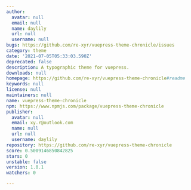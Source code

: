 ```yaml
---
author:
  avatar: null
  email: null
  name: daylily
  url: null
  username: null
bugs: https://github.com/re-xyr/vuepress-theme-chronicle/issues
category: theme
date: '2021-07-05T05:33:03.590Z'
deprecated: false
description: A typographic theme for vuepress.
downloads: null
homepage: https://github.com/re-xyr/vuepress-theme-chronicle#readme
keywords: null
license: null
maintainers: null
name: vuepress-theme-chronicle
npm: https://www.npmjs.com/package/vuepress-theme-chronicle
publisher:
  avatar: null
  email: xy.r@outlook.com
  name: null
  url: null
  username: daylily
repository: https://github.com/re-xyr/vuepress-theme-chronicle
score: 0.5009146850842825
stars: 0
unstable: false
version: 1.0.1
watchers: 0

---
```


